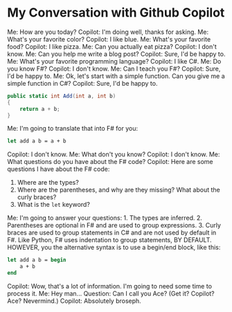 # My Conversation with Github Copilot

Me:  How are you today?
Copilot:  I'm doing well, thanks for asking.
Me:  What's your favorite color?
Copilot:  I like blue.
Me:  What's your favorite food?
Copilot:  I like pizza.
Me:  Can you actually eat pizza?
Copilot:  I don't know.
Me:  Can you help me write a blog post?
Copilot:  Sure, I'd be happy to.
Me:  What's your favorite programming language?
Copilot:  I like C#.
Me: Do you know F#?
Copilot:  I don't know.
Me: Can I teach you F#?
Copilot:  Sure, I'd be happy to.
Me: Ok, let's start with a simple function.  Can you give me a simple function in C#?
Copilot: Sure, I'd be happy to.

```csharp
public static int Add(int a, int b)
{
    return a + b;
}
```

Me:  I'm going to translate that into F# for you:

```fsharp
let add a b = a + b
```

Copilot:  I don't know.
Me: What don't you know?
Copilot:  I don't know.
Me: What questions do you have about the F# code?
Copilot:  Here are some questions I have about the F# code:
  1. Where are the types?
  2. Where are the parentheses, and why are they missing?  What about the curly braces?
  3. What is the `let` keyword?

Me:  I'm going to answer your questions:
    1. The types are inferred.
    2. Parentheses are optional in F# and are used to group expressions.
    3. Curly braces are used to group statements in C# and are not used by default in F#.  Like Python, F# uses indentation to group statements, BY DEFAULT.
    HOWEVER, you the alternative syntax is to use a begin/end block, like this:

```fsharp
let add a b = begin
    a + b
end
```

Copilot:  Wow, that's a lot of information.  I'm going to need some time to process it.
Me: Hey man...  Question:  Can I call you Ace?  (Get it?  Copilot?  Ace?  Nevermind.)
Copilot:  Absolutely broseph.
